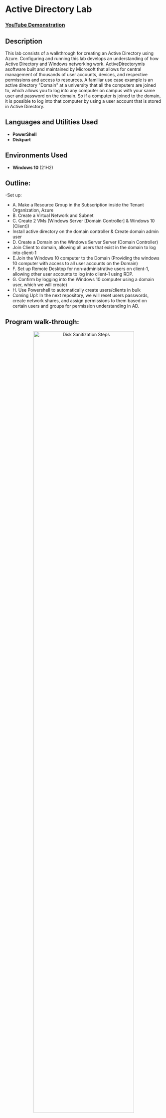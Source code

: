 <h1>Active Directory Lab</h1>

 ### [YouTube Demonstration](https://youtu.be/7eJexJVCqJo)

<h2>Description</h2>
This lab consists of a walkthrough for creating an Active Directory using Azure. Configuring and running this lab develops an understanding of how Active Directory and Windows networking work. ActiveDirectorymis asoftware built and maintained by Microsoft that allows for central management of thousands of user accounts, devices, and respective permissions and access to resources. A familiar use case example is an active directory "Domain" at a university that all the computers are joined to, which  allows you to log into any computer on campus with your same user and password on the domain. So if a computer is joined to the domain, it is possible to log into that computer by using a user account that is stored in Active Directory.
<br />


<h2>Languages and Utilities Used</h2>

- <b>PowerShell</b> 
- <b>Diskpart</b>

<h2>Environments Used </h2>

- <b>Windows 10</b> (21H2)

<h2>Outline:</h2>

-Set up:
 - A. Make a Resource Group in the Subscription inside the Tenant Organization, Azure
 - B. Create a Virtual Network and Subnet
 - C. Create 2 VMs (Windows Server [Domain Controller] & Windows 10 [Client])
-  Install active directory on the domain controller & Create domain admin user
 -   D. Create a Domain on the Windows Server Server (Domain Controller)
- Join Client to domain, allowing all users that exist in the domain to log into client-1
 - E.Join the Windows 10 computer to the Domain (Providing the windows 10 computer with access to all user accounts on the Domain)
 - F. Set up Remote Desktop for non-administrative users on client-1, allowing other user accounts to log into client-1 using RDP.
 - G. Confirm by logging into the Windows 10 computer using a domain user, which we will create)
 - H. Use Powershell to automatically create users/clients in bulk
- Coming Up!: In the next repository, we will reset users passwords, create network shares, and assign permissions to them based on certain users and groups for permission understanding in AD.

<h2>Program walk-through:</h2>

<p align="center">

<img src="https://github.com/user-attachments/assets/30f43066-78a7-448f-9a22-eef5090994a6" height="80%" width="80%" alt="Disk Sanitization Steps"/>
<p>
Overview: The default DNS settings on the client, its NIC, will point to a DNS server managed by Microsoft. So for the client to join the domain, we will tell the client to use our domain controller, as the DNS server. To do this, we will set the Client's DNS IP address in its virtual NIC, to the IP address of the domain controller. (often the domain controller doubles as a DNS server, as it will in this lab.) 
 <p>
 <br />
  - A & B Make a Resource Group and virtual network
<p>
 Create a new virtual network and resource group. I am calling the resource group "Active-Directory-Lab" and putting it in Canada. For step by step directions to make a Resource group, network, VM, and remote desktop, review my repository [network and computing]. I'll manually create the virtual network instead of letting the VM make it. I'll name this virtual network "Active-Directory-Vnet."
 <p>
  
- C. Create 2 VMs (Windows Server [Domain Controller] & Windows 10 [Client]);set up their NICs
<img width="478" alt="image" src="https://github.com/user-attachments/assets/a6c8676e-cf0e-4850-8449-9fe80460d9bb" />


1. Create domain controller named "dc-1" as a new VM in Azure, selecting the same resource group that was just made, and the same region. For image select "Windows server 2022". Select a size of 2 vcpus. create a username and password. Agree to licensing if needed. select Next: Disks and Next: Networking. Then make sure the virtual network is the one just created, Active-Directory-Vnet. select "review and create" and "create." 
<p>
 2. Now for the other VM, create it similarly, selecting the same resource group and region but name it "client-1" and for the image select "Windows 10 Pro", still 2vcpus, same username and password for the sake of this lab, and follow all subsequent steps for the previous vm creation.
 <p>
  3.Set the domain Controller's NIC Private IP address to be static. This is to make sure it doesn't get reassigned as dc-1 is going to be both a server and acting as a dNS server. dc-1's private IP address needs to be static because client-1 will use dc-1 as the DNS server. We will manually configure client-1's DNS settings to use dc-1's private IP address. To do this, select the dc-1 VM. Then select "networking" on the left and "network settings" below that. Select dc-1's virtual Network Interface card, shown in the picture above. Now under "name" select "ipconfig1" and a window will appear from the right side of the screen. On this window you can see "Private IP address settings" and "allocation" underneath that, select "static" and "save" so that dc-1's private IP address will not change, regardless of how many times the virtual machine is restarted, so the client using this server will still have access.
  <p>
   4. Log into the domain controller using its public IP address and remote desktop to disable the Windows firewall, just for connectivity testing. You should re-enable the firewall before using the the VM otherwise. To do this, in azure go to VMs, and get dc-1's public IP address. Use remote desktop to connect to dc-1, the server manager will load if you are in the domain manager dc-1 VM and made the right kind of VM. Inside your VM if you right click the start menu and select system, it should say "Windows Server 2022." Now, right click the start menu and select"run" and type "wf.msc" for Windows Firewall. Click "Properties" on the right and for "firewall state" select "off" go through the tabs above to disbale firewall for the domain, private, and public profile, then select "apply" and "ok" and then close the window. 
   <p>
    5. Now set client-1's DNS settings on the NIC to dc-1's Private IP address. In Azure, select the dc-1 VM and copy its Private IP address (Likely 10.0.0.4). Then select the Client-1 VM ->Networking -> Network Settings -> Select "Network interface/ IP Configuration as shown in the picture above. Then to the left under the selected "IP Configurations" is "DNS Servers" select that. And instead of the default "inherit from virtual network" the Vnet DNS server, we will select "custom" and paste the dc-1's private IP address here. Now whenever the client computer looks up anything, it will look to dc-1 for it, allowing us to join the domain. select "save" above. From the Azure portal, restart the "client-1" VM to update the changes we've made, by selecting the box next to its name under VM's and selecting "restart" with the slightly curved arrow above.
  </p>
  6. Log into client-1 and ping dc-1's private IP address. copy dc-1's private IP address from Azure. In the client-1 VM go to start and type and go to powershell and type ping followed by dc-1's private IP address so for example "ping 10.0.0.4" if you get the error "request timed out" the VMs are likely not in the same virtual network or dc-1's firewall is still blocking ping, so review the relevant steps. If it worked you will see messages saying "Reply from 10.0.0.4" with other information. In client-1 open PowerShell again and run "ipconfig /all" and the output for the DNS setting should show dc-1's private IP address. Meanwhile dc-1 is using the vnet DNS server.
 </p>

- D. Create a Domain on the Windows Server Server (Domain Controller)
- ![image](https://github.com/user-attachments/assets/40932bee-5138-4c0d-a427-f9b613eb7bc1)

  1. To install active directory on the domain controller, log into the VMs and on the dc-1 VM, install active directory domain services by clicking "start" then "server manager" canceling out any pop up window. Then go to "add roles and features" click "next" twice. There should only be one server selection available so click "next." For server roles, there should show checkboxes, select "active directory domain services" and select "add features". Now you're back, so click "next" twice. Select "restart if required" "yes" and "install." Once installed, you may close the window.

 </p>
 2. Now we will  promote dc-1 as a domain controller by configuring the active directory that has been installed. This is called setting up a new forest which we will call mydomain.com. In the dc-1 VM click the flag in the top right of ther server manager. select "promote this server to a domain controller" so the AD can become a domain controller. Then select "add a new forest" and type "mydomain.com" or whatever you chose. and select "next" and then create a DSRM password. select "next"'s but make sure "create DNS delegation" is unchecked and click "next"'s, note sometimes the NetBIOS page takes a few moments to load. select "next" until you can select "install" and do so, so that the new forest can be installed and dc-1 can be turned into a domain controller. It will automatically restart. Use RDP to log back into dc-1 using it public IP address. But because the dc-1 VM is now a domain controller, we need to specify the context to which we want to log into it as. Since the domain holds all the users, we need to specify which user we want to log in as. When people log into dc-1 VM now, since the user accounts exist in a domain (now you must specify you are using this domain and this user, so for example, to specify the domain, do so in a backslash followed bywhichever user in that domain you want to log into, which right now is my username: "mydomain.com\labuser" The domain is a context that holds many users, however another context is local on the device itself. That is why you may need to specify the context that you want to login as lab user on mydomain.com. Since dc-1 is now a domain controller on the domain, you must specify that you want to log on as a domain user, and you must specify which domain, otherwise you may be logged in locally.
 <p>
  ![image](https://github.com/user-attachments/assets/4bd59605-b292-4a5a-bf2e-3f2bccf6fb2d) ,organizational unit creation>

  3. Let's create organizational units and a Domain Admin User within the domain (so we do not need to use the default username, which in this case is labuser)

 Open Active Directory Users and computers and then create an organizational unit called "_EMPLOYEES" An organizational unit is similar to a folder for organizing and more. So we'll create an organizational unit for employees and one for admins, and actually create a domain admin inside the admins folder. Domain Admins may impact thousands of users!

 3a. To do this, open the dc-1 computer, select start -> select "windows administrative tools" with a folder to the left -> in its drop down select active directory and computers (not one of the other active directories). select "mydomain.com" to expand the dropdown. The "users" will show many users, including your own. right-click "mydomain.com" -> new ->organizational unit-> name : _EMPLOYEES. and repeat the process making another organizational unit and call it _ADMINS.(Later when we run script to create employees, it will look for this folder. Putting an underscore before the name puts our folders first if you right click mydomain.com and refresh, since its alphabetical, and this may be useful if here are many organizational units.
 <p>
  ![image](https://github.com/user-attachments/assets/0b6624c6-32fe-4fc5-858e-00ffd0a8e937)
![image](https://github.com/user-attachments/assets/d4d74c12-56a1-40e5-888b-a7e5a97a3752)

<img width="314" alt="image" src="https://github.com/user-attachments/assets/27576f05-e8a7-4923-978f-3225d9e8f399" />
  3b. Let's create a new employee, Jane Doe, with username of jane_admin and a password. right click the "_ADMINS" organizational unit we just made -> New -> User. I will deselect "user must change password at next login" for ease and create a password, and for the dake of the lab you may select "password never expires." Although we named the user jane_admin and put her in the admin folder, we still need to give her admin permissions by adding her account to the built in "Domain Admins" security group. To do this, right click jane's account -> properties -> member of -> add -> under "enter the object names to select" write "domain admins" and select "check names" to find it (if it does not exist you will get the error "name not found"). select "okay's" and "apply." Now Jane Doe is an actual admin that can create and manage users and more. Now let's test it! Log out of dc-1 and login as Jane using mydomain.com\jane_admin as the username
  <p>
 
- Join Client to domain, allowing all users that exist in the domain to log into client-1
</p>
 - E.Join the Windows 10 computer to the Domain (Providing the windows 10 computer with access to all user accounts on the Domain)
 <p>
  
  ![image](https://github.com/user-attachments/assets/610afab8-3304-4b46-a149-702120f11bc0)
<p>
 
</p>
  1. Make sure you have completed the earlier step of setting client-1's DNS settings to dc-1's Private IP address from the azure portal and restarting client-1 and if you've followed along, this is already done. log into client-1 using the original local admin (labuser)and join it to the domain by right-clicking the start menu ->system -> a window will pop up, to the right select "rename this PC advanced." Under the computer name tab, click "change" and under "member of" select "domain" and type your domain. Notice, because we set the DNS settings on client-1 to use dc-1's private IP address, it is able to locate the domain controller (DC) for the mydomain.com domain prompting a username and password instead of receiving the error "And AD DC for this domain could not be contacted." Again, because mydomain.com is a DNS and its settings have been configured properly, it is able to locate the appropriate domain controller. Now log in, specifying the context via using mydomain.com\jane_admin as the username because she is a domain admin so she should have permissions to join the domain.
  
 - F. Set up Remote Desktop for non-administrative users on client-1, allowing other user accounts to log into client-1 using RDP.
 - G. Confirm by logging into the Windows 10 computer using a domain user, which we will create)
 - H. Use Powershell to automatically create users/clients in bulk
- Coming Up!: In the next repository, we will reset users passwords, create network shares, and assign permissions to them based on certain users and groups for permission understanding in AD.
$Launch the utility: <br/>
 <br />
Select the disk:  <br/>
<img src="https://i.imgur.com/tcTyMUE.png" height="80%" width="80%" alt="Disk Sanitization Steps"/>
<br />
<br />
Enter the number of passes: <br/>
<img src="https://i.imgur.com/nCIbXbg.png" height="80%" width="80%" alt="Disk Sanitization Steps"/>
<br />
<br />
Confirm your selection:  <br/>
<img src="https://i.imgur.com/cdFHBiU.png" height="80%" width="80%" alt="Disk Sanitization Steps"/>
<br />
<br />
Wait for process to complete (may take some time):  <br/>
<img src="https://i.imgur.com/JL945Ga.png" height="80%" width="80%" alt="Disk Sanitization Steps"/>
<br />
<br />
Sanitization complete:  <br/>
<img src="https://i.imgur.com/K71yaM2.png" height="80%" width="80%" alt="Disk Sanitization Steps"/>
<br />
<br />
Observe the wiped disk:  <br/>
<img src="https://i.imgur.com/AeZkvFQ.png" height="80%" width="80%" alt="Disk Sanitization Steps"/>
</p>

<!--
 ```diff
- text in red
+ text in green
! text in orange
# text in gray
@@ text in purple (and bold)@@
```
--!>
